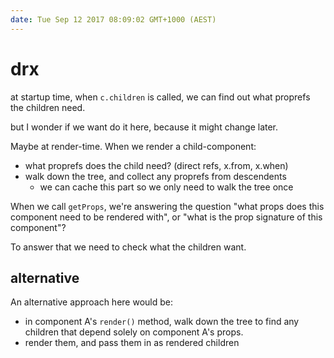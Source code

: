 ```yaml
---
date: Tue Sep 12 2017 08:09:02 GMT+1000 (AEST)
---
```


# drx

at startup time, when `c.children` is called, we can find out what proprefs the children need.

but I wonder if we want do it here, because it might change later.

Maybe at render-time. When we render a child-component:

- what proprefs does the child need? (direct refs, x.from, x.when)
- walk down the tree, and collect any proprefs from descendents
  - we can cache this part so we only need to walk the tree once

When we call `getProps`, we're answering the question "what props does this component need to be rendered with", or "what is the prop signature of this component"?

To answer that we need to check what the children want.

## alternative

An alternative approach here would be:

- in component A's `render()` method, walk down the tree to find any children that depend solely on component A's props.
- render them, and pass them in as rendered children


